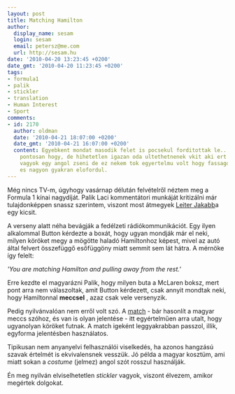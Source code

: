 ```yaml
---
layout: post
title: Matching Hamilton
author:
  display_name: sesam
  login: sesam
  email: petersz@me.com
  url: http://sesam.hu
date: '2010-04-20 13:23:45 +0200'
date_gmt: '2010-04-20 11:23:45 +0200'
tags:
- formula1
- palik
- stickler
- translation
- Human Interest
- Sport
comments:
- id: 2170
  author: oldman
  date: '2010-04-21 18:07:00 +0200'
  date_gmt: '2010-04-21 16:07:00 +0200'
  content: Egyebkent mondat masodik felet is pocsekul forditottak le.. mar nem emlekszem
    pontosan hogy, de hihetetlen igazan oda ultethetnenek vkit aki ert angolul, nem
    vagyok egy angol zseni de ez nekem tok egyertelmu volt hogy fassagot mondanak,
    es nagyon gyakran elofordul.
---
```


Még nincs TV-m, úgyhogy vasárnap délután felvételről néztem meg a Formula 1 kínai nagydíját. Palik Laci kommentátori munkáját kritizálni már tulajdonképpen snassz szerintem, viszont most átmegyek [Leiter Jakabb](http://leiterjakab.blog.hu)a egy kicsit.

A verseny alatt néha bevágják a fedélzeti rádiókommunikációt. Egy ilyen alkalommal Button kérdezte a boxát, hogy ugyan mondják már el neki, milyen köröket megy a mögötte haladó Hamiltonhoz képest, mivel az autó által felvert összefüggő esőfüggöny miatt semmit sem lát hátra. A mérnöke így felelt:

_'You are matching Hamilton and pulling away from the rest.'_

Erre kezdte el magyarázni Palik, hogy milyen buta a McLaren boksz, mert pont arra nem válaszoltak, amit Button kérdezett, csak annyit mondtak neki, hogy Hamiltonnal **meccsel** , azaz csak vele versenyzik.

Pedig nyilvánvalóan nem erről volt szó. A [match](http://dictionary.reference.com/browse/match) \- bár hasonlít a magyar meccs szóhoz, és van is olyan jelentése - itt egyértelműen arra utalt, hogy ugyanolyan köröket futnak. A match igeként leggyakrabban passzol, illik, egyforma jelentésben használatos.

Tipikusan nem anyanyelvi felhasználói viselkedés, ha azonos hangzású szavak értelmét is ekvivalensnek vesszük. Jó példa a magyar kosztüm, ami miatt sokan a _costume_ (jelmez) angol szót rosszul használják.

Én meg nyilván elviselhetetlen _stickler_ vagyok, viszont élvezem, amikor megértek dolgokat.
